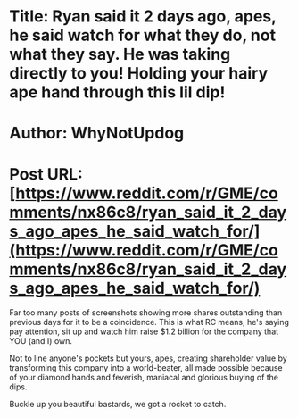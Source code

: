 # Title: Ryan said it 2 days ago, apes, he said watch for what they do, not what they say. He was taking directly to you! Holding your hairy ape hand through this lil dip!
# Author: WhyNotUpdog
# Post URL: [https://www.reddit.com/r/GME/comments/nx86c8/ryan_said_it_2_days_ago_apes_he_said_watch_for/](https://www.reddit.com/r/GME/comments/nx86c8/ryan_said_it_2_days_ago_apes_he_said_watch_for/)


Far too many posts of screenshots showing more shares outstanding than previous days for it to be a coincidence. This is what RC means, he's saying pay attention, sit up and watch him raise $1.2 billion for the company that YOU (and I) own.

Not to line anyone's pockets but yours, apes, creating shareholder value by transforming this company into a world-beater, all made possible because of your diamond hands and feverish, maniacal and glorious buying of the dips.

Buckle up you beautiful bastards, we got a rocket to catch.